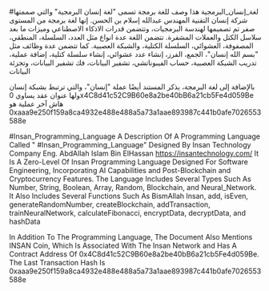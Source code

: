 #لغة_إنسان_البرمجية
هذا وصف للغة برمجة تسمى "لغة إنسان البرمجية" والتي صممتها شركة إنسان التقنية المهندس عبدالله إسلام بن الحسن. إنها لغة برمجة من المستوى صفر تم تصميمها لهندسة البرمجيات، وتتضمن قدرات الاذكاء الاصطناعي وميزات ما بعد سلاسل الكتل والعملات المشفرة. تتضمن اللغة عدة انواع مثل العدد، السلسلة، المنطقي، المصفوفة، العشوائي، السلسلة الكتلية، والشبكة العصبية. كما تتضمن عدة وظائف مثل "بسم الله إنسان"، الجمع، الفرز، إنشاء عدد عشوائي، إنشاء سلسلة كتلية، إضافة عملية، تدريب الشبكة العصبية، حساب الفيبوناتشي، تشفير البيانات، فك تشفير البيانات، وتجزئة البيانات

بالإضافة إلى لغة البرمجة، يذكر المستند أيضًا عملة "إنسان"، والتي ترتبط بشبكة إنسان ولها عنوان عقد يساوي 0x4C8d41c52C9B60e8a2be40bB6a21cb5Fe4d059Be هاش آخر عملية هو
0xaaa9e250f159a8ca4932e488e488a5a73a1aae893987c441b0afe7026553588e

#Insan_Programming_Language
A Description Of A Programming Language Called " #Insan_Programming_Language" Designed By Insan Technology Company Eng. AbdAllah Islam Bin ElHassan https://insantechnology.com/ 
 It Is A Zero-Level Of Insan Programming Language Designed For Software Engineering, Incorporating AI Capabilities and Post-Blockchain and Cryptocurrency Features. The Language Includes Several Types Such As Number, String, Boolean, Array, Random, Blockchain, and Neural_Network. It Also Includes Several Functions Such As BismAllah Insan, add, isEven, generateRandomNumber, createBlockchain, addTransaction, trainNeuralNetwork, calculateFibonacci, encryptData, decryptData, and hashData

In Addition To The Programming Language, The Document Also Mentions INSAN Coin, Which Is Associated With The Insan Network and Has A Contract Address Of 0x4C8d41c52C9B60e8a2be40bB6a21cb5Fe4d059Be. The Last Transaction Hash Is 0xaaa9e250f159a8ca4932e488e488a5a73a1aae893987c441b0afe7026553588e